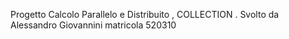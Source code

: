 Progetto Calcolo Parallelo e Distribuito , COLLECTION . Svolto da Alessandro Giovannini matricola 520310
